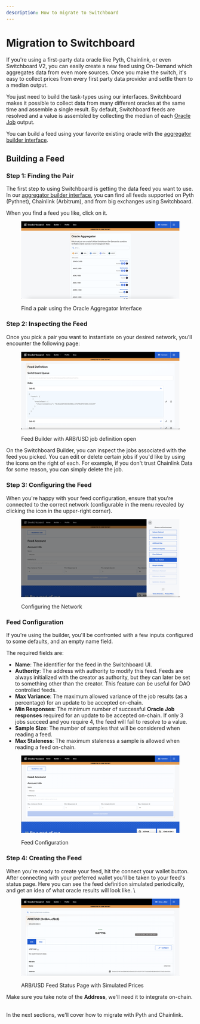 ```yaml
---
description: How to migrate to Switchboard
---
```


# Migration to Switchboard

If you're using a first-party data oracle like Pyth, Chainlink, or even Switchboard V2, you can easily create a new feed using On-Demand which aggregates data from even more sources. Once you make the switch, it's easy to collect prices from every first party data provider and settle them to a median output.&#x20;

You just need to build the task-types using our interfaces. Switchboard makes it possible to collect data from many different oracles at the same time and assemble a single result. By default, Switchboard feeds are resolved and a value is assembled by collecting the median of each [Oracle Job](../designing-feeds/oracle-aggregator.md) output. &#x20;

You can build a feed using your favorite existing oracle with the [aggregator builder interface](https://beta.ondemand.switchboard.xyz/aggregator).&#x20;

## Building a Feed

### Step 1: Finding the Pair

The first step to using Switchboard is getting the data feed you want to use. In our [aggregator builder interface](https://beta.ondemand.switchboard.xyz/aggregator), you can find all feeds supported on Pyth (Pythnet), Chainlink (Arbitrum), and from big exchanges using Switchboard. &#x20;

When you find a feed you like, click on it.&#x20;

<figure><img src="../../../.gitbook/assets/image (19).png" alt=""><figcaption><p>Find a pair using the Oracle Aggregator Interface</p></figcaption></figure>

### Step 2: Inspecting the Feed

Once you pick a pair you want to instantiate on your desired network, you'll encounter the following page:&#x20;

<figure><img src="../../../.gitbook/assets/image (20).png" alt=""><figcaption><p>Feed Builder with ARB/USD job definition open</p></figcaption></figure>

On the Switchboard Builder, you can inspect the jobs associated with the feed you picked. You can edit or delete certain jobs if you'd like by using the icons on the right of each. For example, if you don't trust Chainlink Data for some reason, you can simply delete the job.&#x20;

### Step 3: Configuring the Feed

When you're happy with your feed configuration, ensure that you're connected to the correct network (configurable in the menu revealed by clicking the icon in the upper-right corner).

<figure><img src="../../../.gitbook/assets/image (22).png" alt=""><figcaption><p>Configuring the Network</p></figcaption></figure>

### Feed Configuration

If you're using the builder, you'll be confronted with a few inputs configured to some defaults, and an empty name field.&#x20;

The required fields are:

* **Name**: The identifier for the feed in the Switchboard UI. &#x20;
* **Authority**: The address with authority to modify this feed. Feeds are always initialized with the creator as authority, but they can later be set to something other than the creator. This feature can be useful for DAO controlled feeds.&#x20;
* **Max Variance**: The maximum allowed variance of the job results (as a percentage) for an update to be accepted on-chain.
* **Min Responses**: The minimum number of successful **Oracle Job responses** required for an update to be accepted on-chain. If only 3 jobs succeed and you require 4, the feed will fail to resolve to a value.&#x20;
* **Sample Size**: The number of samples that will be considered when reading a feed.&#x20;
* **Max Staleness**: The maximum staleness a sample is allowed when reading a feed on-chain.&#x20;

<figure><img src="../../../.gitbook/assets/image (21).png" alt=""><figcaption><p>Feed Configuration </p></figcaption></figure>

### Step 4: Creating the Feed

When you're ready to create your feed, hit the connect your wallet button. After connecting with your preferred wallet you'll be taken to your feed's status page. Here you can see the feed definition simulated periodically, and get an idea of what oracle results will look like. \


<figure><img src="../../../.gitbook/assets/image (25).png" alt=""><figcaption><p>ARB/USD Feed Status Page with Simulated Prices</p></figcaption></figure>

Make sure you take note of the **Address**, we'll need it to integrate on-chain.&#x20;

\
In the next sections, we'll cover how to migrate with Pyth and Chainlink.&#x20;



